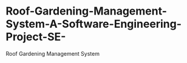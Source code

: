 # Roof-Gardening-Management-System-A-Software-Engineering-Project-SE-
Roof Gardening Management System 
